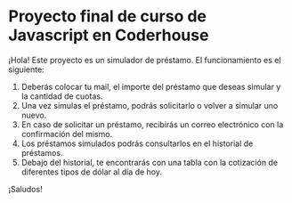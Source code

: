 # Proyecto final de curso de Javascript en Coderhouse

¡Hola! Este proyecto es un simulador de préstamo. El funcionamiento es el siguiente:

1) Deberás colocar tu mail, el importe del préstamo que deseas simular y la cantidad de cuotas.
2) Una vez simulas el préstamo, podrás solicitarlo o volver a simular uno nuevo.
3) En caso de solicitar un préstamo, recibirás un correo electrónico con la confirmación del mismo.
4) Los préstamos simulados podrás consultarlos en el historial de préstamos.
5) Debajo del historial, te encontrarás con una tabla con la cotización de diferentes tipos de dólar al día de hoy.

¡Saludos!
